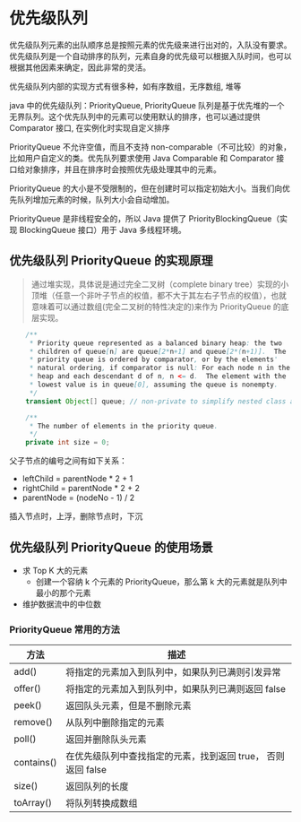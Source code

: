 # 优先级队列

优先级队列元素的出队顺序总是按照元素的优先级来进行出对的，入队没有要求。优先级队列是一个自动排序的队列，元素自身的优先级可以根据入队时间，也可以根据其他因素来确定，因此非常的灵活。

优先级队列内部的实现方式有很多种，如有序数组，无序数组, 堆等

java 中的优先级队列：PriorityQueue, PriorityQueue 队列是基于优先堆的一个无界队列。这个优先队列中的元素可以使用默认的排序，也可以通过提供 Comparator 接口, 在实例化时实现自定义排序

PriorityQueue 不允许空值，而且不支持 non-comparable（不可比较）的对象，比如用户自定义的类。优先队列要求使用 Java Comparable 和 Comparator 接口给对象排序，并且在排序时会按照优先级处理其中的元素。

PriorityQueue 的大小是不受限制的，但在创建时可以指定初始大小。当我们向优先队列增加元素的时候，队列大小会自动增加。

PriorityQueue 是非线程安全的，所以 Java 提供了 PriorityBlockingQueue（实现 BlockingQueue 接口）用于 Java 多线程环境。

## 优先级队列 PriorityQueue 的实现原理

> 通过堆实现，具体说是通过完全二叉树（complete binary tree）实现的小顶堆（任意一个非叶子节点的权值，都不大于其左右子节点的权值），也就意味着可以通过数组(完全二叉树的特性决定的)来作为 PriorityQueue 的底层实现。



```java
    /**
     * Priority queue represented as a balanced binary heap: the two
     * children of queue[n] are queue[2*n+1] and queue[2*(n+1)].  The
     * priority queue is ordered by comparator, or by the elements'
     * natural ordering, if comparator is null: For each node n in the
     * heap and each descendant d of n, n <= d.  The element with the
     * lowest value is in queue[0], assuming the queue is nonempty.
     */
    transient Object[] queue; // non-private to simplify nested class access

    /**
     * The number of elements in the priority queue.
     */
    private int size = 0;
```

父子节点的编号之间有如下关系：

- leftChild = parentNode * 2 + 1
- rightChild = parentNode * 2 + 2
- parentNode = (nodeNo - 1) / 2

插入节点时，上浮，删除节点时，下沉

## 优先级队列 PriorityQueue 的使用场景

- 求 Top K 大的元素
  - 创建一个容纳 k 个元素的 PriorityQueue，那么第 k 大的元素就是队列中最小的那个元素	
- 维护数据流中的中位数

### PriorityQueue 常用的方法

| 方法       | 描述                                                         |
| ---------- | ------------------------------------------------------------ |
| add()      | 将指定的元素加入到队列中，如果队列已满则引发异常             |
| offer()    | 将指定的元素加入到队列中，如果队列已满则返回 false           |
| peek()     | 返回队头元素，但是不删除元素                                 |
| remove()   | 从队列中删除指定的元素                                       |
| poll()     | 返回并删除队头元素                                           |
| contains() | 在优先级队列中查找指定的元素，找到返回 true， 否则返回 false |
| size()     | 返回队列的长度                                               |
| toArray()  | 将队列转换成数组                                             |

